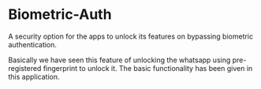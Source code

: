 # Biometric-Auth
A security option for the apps to unlock its features on bypassing biometric authentication.

Basically we have seen this feature of unlocking the whatsapp using pre-registered fingerprint to unlock it.
The basic functionality has been given in this application.

